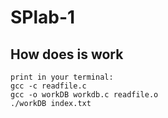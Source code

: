 # SPlab-1
## How does is work
    print in your terminal:
    gcc -c readfile.c
    gcc -o workDB workdb.c readfile.o
    ./workDB index.txt    
